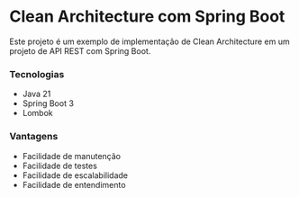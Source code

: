 # Clean Architecture com Spring Boot
Este projeto é um exemplo de implementação de Clean Architecture em um projeto de API REST com Spring Boot.

### Tecnologias
- Java 21
- Spring Boot 3
- Lombok

### Vantagens
- Facilidade de manutenção
- Facilidade de testes
- Facilidade de escalabilidade
- Facilidade de entendimento